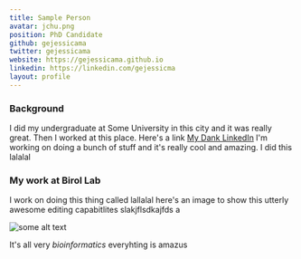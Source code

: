```yaml
---
title: Sample Person
avatar: jchu.png
position: PhD Candidate
github: gejessicama
twitter: gejessicama
website: https://gejessicama.github.io
linkedin: https://linkedin.com/gejessicma
layout: profile
---
```


### Background
I did my undergraduate at Some University in this city and it was really great. Then I worked at this place. Here's a link [My Dank LinkedIn](https://sjfkjdsaklj)
I'm working on doing a bunch of stuff and it's really cool and amazing. I did this lalalal


### My work at Birol Lab

I work on doing this thing called lallalal here's an image to show this utterly awesome editing capabitlites slakjflsdkajfds
a

![some alt text](https://www.rti.org/sites/default/files/styles/rti_banner_1250/public/istock_56013860_molecule_computer_2500.jpg?itok=EIqrGZrQ)

It's all very _bioinformatics_ everyhting is amazus
